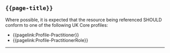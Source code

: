 ## <code>{{page-title}}</code>
	
Where possible, it is expected that the resource being referenced SHOULD conform to one of the following UK Core profiles:
- {{pagelink:Profile-Practitioner}}
- {{pagelink:Profile-PractitionerRole}}

---
